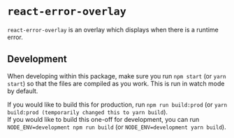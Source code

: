 # `react-error-overlay`

`react-error-overlay` is an overlay which displays when there is a runtime error.

## Development

When developing within this package, make sure you run `npm start` (or `yarn start`) so that the files are compiled as you work.
This is run in watch mode by default.

If you would like to build this for production, run `npm run build:prod` (or `yarn build:prod (temporarily changed this to yarn build`).<br>
If you would like to build this one-off for development, you can run `NODE_ENV=development npm run build` (or `NODE_ENV=development yarn build`).
